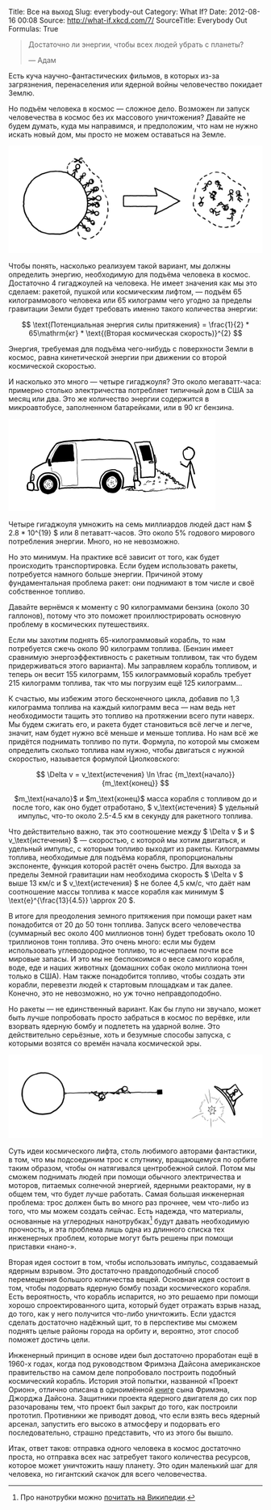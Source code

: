 Title: Все на выход
Slug: everybody-out
Category: What If?
Date: 2012-08-16 00:08
Source: http://what-if.xkcd.com/7/
SourceTitle: Everybody Out
Formulas: True

> Достаточно ли энергии, чтобы всех людей убрать с планеты?
> 
> — Адам

Есть куча научно-фантастических фильмов, в которых из-за загрязнения, перенаселения или ядерной войны человечество покидает Землю.

Но подъём человека в космос — сложное дело. Возможен ли запуск человечества в космос без их массового уничтожения? Давайте не будем думать, куда мы направимся, и предположим, что нам не нужно искать новый дом, мы просто не можем оставаться на Земле.

![](/uploads/007-everybody-out/everybody_out_plan.png "Людей изъяли с планеты и послали в космос в пузыре.")

Чтобы понять, насколько реализуем такой вариант, мы должны определить энергию, необходимую для подъёма человека в космос. Достаточно 4 гигаджоулей на человека. Не имеет значения как мы это сделаем: ракетой, пушкой или космическим лифтом, — подъём 65 килограммового человека или 65 килограмм чего угодно за пределы гравитации Земли будет требовать именно такого количества энергии:

$$ \text{Потенциальная энергия силы притяжения} = \frac{1}{2} * 65\mathrm{кг} * \text{(Вторая космическая скорость)}^{2} $$

Энергия, требуемая для подъёма чего-нибудь с поверхности Земли в космос, равна кинетической энергии при движении со второй космической скоростью.

И насколько это много — четыре гигаджоуля? Это около мегаватт-часа: примерно столько электричества потребляет типичный дом в США за месяц или два. Это же количество энергии содержится в микроавтобусе, заполненном батарейками, или в 90 кг бензина.

![](/uploads/007-everybody-out/everybody_out_cargo_van.png "Лавина батареек выпадает из задней двери микроавтобуса.")

Четыре гигаджоуля умножить на семь миллиардов людей даст нам $ 2.8 * 10^{19} $ или 8 петаватт-часов. Это около 5% годового мирового потребления энергии. Много, но не невозможно.

Но это минимум. На практике всё зависит от того, как будет происходить транспортировка. Если будем использовать ракеты, потребуется намного больше энергии. Причиной этому фундаментальная проблема ракет: они поднимают в том числе и своё собственное топливо.

Давайте вернёмся к моменту с 90 килограммами бензина (около 30 галлонов), потому что это поможет проиллюстрировать основную проблему в космических путешествиях.

Если мы захотим поднять 65-килограммовый корабль, то нам потребуется сжечь около 90 килограмм топлива. (Бензин имеет сравнимую энергоэффективность с ракетным топливом, так что будем придерживаться этого варианта). Мы заправляем корабль топливом, и теперь он весит 155 килограмм, 155 килограммовый корабль требует 215 килограмм топлива, так что мы погрузим ещё 125 килограмм…

К счастью, мы избежим этого бесконечного цикла, добавив по 1,3 килограмма топлива на каждый килограмм веса — нам ведь нет необходимости тащить это топливо на протяжении всего пути наверх. Мы будем сжигать его, и ракета будет становиться всё легче и легче, значит, нам будет нужно всё меньше и меньше топлива. Но нам всё же придётся поднимать топливо по пути. Формула, по которой мы сможем определить сколько топлива нам нужно, чтобы двигаться с нужной скоростью, называется формулой Циолковского:

$$ \Delta v = v_\text{истечения} \ln  \frac {m_\text{начало}} {m_\text{конец}} $$

<center>$m_\text{начало}$ и $m_\text{конец}$ масса корабля с топливом до и после того, как оно будет отработано,  $ v_\text{истечения} $ удельный импульс, что-то около 2.5-4.5 км в секунду для ракетного топлива.</center>

Что действительно важно, так это соотношение между $ \Delta v $ и $ v_\text{истечения} $ — скоростью, с которой мы хотим двигаться, и удельный импульс, с которым топливо выходит из ракеты. Килограммы топлива, необходимые для подъёма корабля, пропорциональны экспоненте, функция которой растёт очень быстро. Для выхода за пределы Земной гравитации нам необходима скорость $ \Delta v $ выше 13 км/с и $ v_\text{истечения} $ не более 4,5 км/с, что даёт нам соотношение массы топлива к массе корабля как минимум $ \text{e}^{\frac{13}{4.5}} \approx 20 $.

В итоге для преодоления земного притяжения при помощи ракет нам понадобится от 20 до 50 тонн топлива. Запуск всего человечества (суммарный вес около 400 миллионов тонн) будет требовать около 10 триллионов тонн топлива. Это очень много: если мы будем использовать углеводородное топливо, то исчерпаем почти все мировые запасы. И это мы не беспокоимся о весе самого корабля, воде, еде и наших животных (домашних собак около миллиона тонн только в США). Нам также понадобится топливо, чтобы создать эти корабли, перевезти людей к стартовым площадкам и так далее. Конечно, это не невозможно, но уж точно неправдоподобно.

Но ракеты — не единственный вариант. Как бы глупо ни звучало, может быть лучше попробовать просто забраться в космос по верёвке, или взорвать ядерную бомбу и подлететь на ударной волне. Это действительно серьёзные, хоть и безумные способы запуска, с которыми возятся со времён начала космической эры.

![](/uploads/007-everybody-out/everybody_out_crazy.png "Две фигурки забираются по канату в космос, взрывают под кораблём заряд и улетают на ударной волне.")

Суть идеи космического лифта, столь любимого авторами фантастики, в том, что мы подсоединим трос к спутнику, вращающемуся по орбите таким образом, чтобы он натягивался центробежной силой. Потом мы сможем поднимать людей при помощи обычного электричества и моторов, питаемых солнечной энергией, ядерными реакторами, ну в общем тем, что будет лучше работать. Самая большая инженерная проблема: трос должен быть во много раз прочнее, чем что-либо из того, что мы можем создать сейчас. Есть надежда, что материалы, основанные на углеродных нанотрубках[^1] будут давать необходимую прочность, и эта проблема лишь одна из длинного списка тех инженерных проблем, которые могут быть решены при помощи приставки «нано-».

Вторая идея состоит в том, чтобы использовать импульс, создаваемый ядерным взрывом. Это достаточно правдоподобный способ перемещения большого количества вещей. Основная идея состоит в том, чтобы подорвать ядерную бомбу позади космического корабля. Есть вероятность, что корабль испарится, но это решаемо при помощи хорошо спроектированного щита, который будет отражать взрыв назад, до того, как у него получится что-либо уничтожить. Если удастся сделать достаточно надёжный щит, то в перспективе мы сможем поднять целые районы города на орбиту и, вероятно, этот способ поможет достичь цели.

Инженерный принцип в основе идеи был достаточно проработан ещё в 1960-х годах, когда под руководством Фримэна Дайсона американское правительство на самом деле попробовало построить подобный космический корабль. История этой попытки, названной «Проект Орион», отлично описана в одноимённой [книге](http://www.amazon.com/Project-Orion-Story-Atomic-Spaceship/dp/0805059857) сына Фримэна, Джорджа Дайсона. Защитники проекта ядерного двигателя до сих пор разочарованы тем, что проект был закрыт до того, как построили прототип. Противники же приводят довод, что если взять весь ядерный арсенал, запустить его высоко в атмосферу и подорвать его последовательно, страшно представить, что из этого бы вышло.

Итак, ответ таков: отправка одного человека в космос достаточно проста, но отправка всех нас затребует такого количества ресурсов, которое может уничтожить нашу планету. Это один маленький шаг для человека, но гигантский скачок для всего человечества.

[^1]: Про нанотрубки можно [почитать на Википедии](http://ru.wikipedia.org/wiki/Углеродные_нанотрубки).
